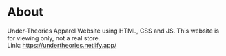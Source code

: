 # About
Under-Theories Apparel Website using HTML, CSS and JS. This website is for viewing only, not a real store.<br>
Link: https://undertheories.netlify.app/
